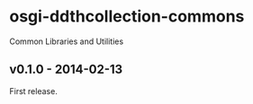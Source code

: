 osgi-ddthcollection-commons
===========================

Common Libraries and Utilities


v0.1.0 - 2014-02-13
-------------------
First release.
